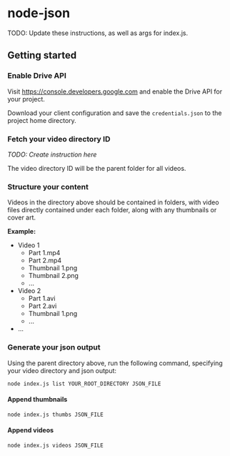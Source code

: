 # node-json

TODO: Update these instructions, as well as args for index.js.

## Getting started

### Enable Drive API

Visit https://console.developers.google.com and enable the Drive API for your project.

Download your client configuration and save the `credentials.json` to the project home directory.

### Fetch your video directory ID

*TODO: Create instruction here*

The video directory ID will be the parent folder for all videos.

### Structure your content

Videos in the directory above should be contained in folders, with video files directly contained under each folder, along with any thumbnails or cover art.

**Example:**

 - Video 1
	 - Part 1.mp4
	 - Part 2.mp4
	 - Thumbnail 1.png
	 - Thumbnail 2.png
	 - ...
- Video 2
	- Part 1.avi
	- Part 2.avi
	- Thumbnail 1.png
	- ...
- ...


### Generate your json output
Using the parent directory above, run the following command, specifying your video directory and json output:

`node index.js list YOUR_ROOT_DIRECTORY JSON_FILE`
 
#### Append thumbnails
`node index.js thumbs JSON_FILE`

#### Append videos
`node index.js videos JSON_FILE`
